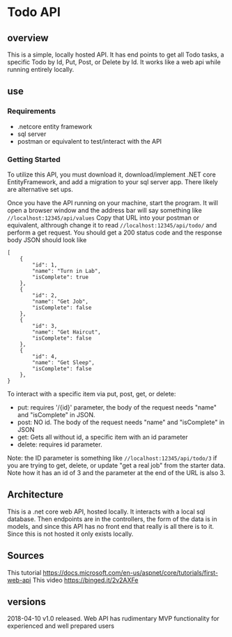 # Todo API
## overview
This is a simple, locally hosted API. It has end points to get all Todo tasks, a specific Todo by Id, Put, Post, or Delete by Id. It works like a web api while running entirely locally.

## use
### Requirements
- .netcore entity framework
- sql server
- postman or equivalent to test/interact with the API

### Getting Started
To utilize this API, you must download it, download/implement .NET core EntityFramework, and add a migration to your sql server app. There likely are alternative set ups.

Once you have the API running on your machine, start the program. It will open a browser window and the address bar will say something like ```//localhost:12345/api/values```
Copy that URL into your postman or equivalent, althrough change it to read ```//localhost:12345/api/todo/``` and perform a get request. You should get a 200 status code and the response body JSON should look like
```
[
    {
        "id": 1,
        "name": "Turn in Lab",
        "isComplete": true
    },
    {
        "id": 2,
        "name": "Get Job",
        "isComplete": false
    },
    {
        "id": 3,
        "name": "Get Haircut",
        "isComplete": false
    },
    {
        "id": 4,
        "name": "Get Sleep",
        "isComplete": false
    },
}
```

To interact with a specific item via put, post, get, or delete:
- put: requires '/{id}' parameter, the body of the request needs "name" and "isComplete" in JSON.
- post: NO id. The body of the request needs "name" and "isComplete" in JSON
- get: Gets all without id, a specific item with an id parameter
- delete: requires id parameter.

Note: the ID parameter is something like ``` //localhost:12345/api/todo/3 ``` if you are trying to get, delete, or update "get a real job" from the starter data. Note how it has an id of 3 and the parameter at the end of the URL is also 3.  

## Architecture
This is a .net core web API, hosted locally. It interacts with a local sql database. Then endpoints are in the controllers, the form of the data is in models, and since this API has no front end that really is all there is to it. Since this is not hosted it only exists locally.

## Sources
This tutorial https://docs.microsoft.com/en-us/aspnet/core/tutorials/first-web-api
This video https://binged.it/2v2AXFe

## versions
2018-04-10 v1.0 released. Web API has rudimentary MVP functionality for experienced and well prepared users